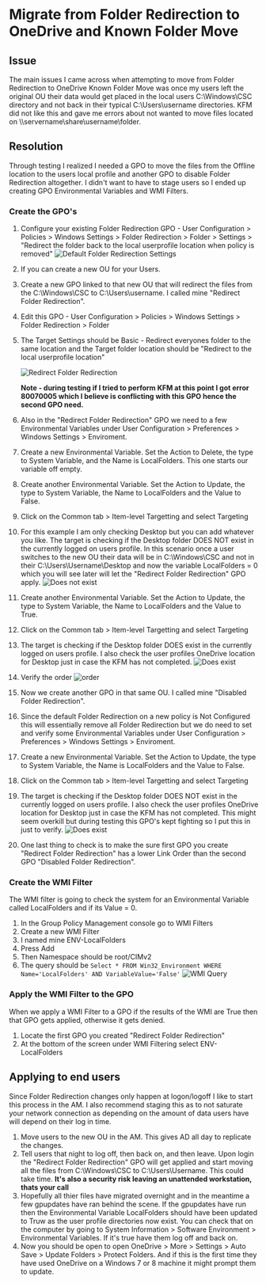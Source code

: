 
# Migrate from Folder Redirection to OneDrive and Known Folder Move

## Issue
The main issues I came across when attempting to move from Folder Redirection to OneDrive Known Folder Move was once my users left the original OU their data would get placed in the local users C:\Windows\CSC directory and not back in their typical C:\Users\username directories.  KFM did not like this and gave me errors about not wanted to move files located on \\\servername\share\username\folder.  

## Resolution
Through testing I realized I needed a GPO to move the files from the Offline location to the users local profile and another GPO to disable Folder Redirection altogether. I didn't want to have to stage users so I ended up creating GPO Environmental Variables and WMI Filters.

### Create the GPO's
1. Configure your existing Folder Redirection GPO - User Configuration > Policies > Windows Settings > Folder Redirection > Folder > Settings > "Redirect the folder back to the local userprofile location when policy is removed" 
   ![Default Folder Redirection Settings](https://github.com/jeffprandall/randoms/blob/master/microsoft/Default%20Folder%20Redirection%20Settings.png)

2. If you can create a new OU for your Users.

3. Create a new GPO linked to that new OU that will redirect the files from the C:\Windows\CSC to C:\Users\username.  I called mine "Redirect Folder Redirection".

4. Edit this GPO - User Configuration > Policies > Windows Settings > Folder Redirection > Folder

5. The Target Settings should be Basic - Redirect everyones folder to the same location and the Target folder location should be "Redirect to the local userprofile location"

   ![Redirect Folder Redirection](https://github.com/jeffprandall/randoms/blob/master/microsoft/Redirect%20Folder%20Redirection.png)

   **Note - during testing if I tried to perform KFM at this point I got error 80070005 which I believe is conflicting with this GPO hence the second GPO need.**
6.  Also in the "Redirect Folder Redirection" GPO we need to a few Environmental Variables under User Configuration > Preferences > Windows Settings > Enviroment.
7.  Create a new Environmental Variable.  Set the Action to Delete, the type to System Variable, and the Name is LocalFolders.  This one starts our variable off empty.
8.  Create another Environmental Variable.  Set the Action to Update, the type to System Variable, the Name to LocalFolders and the Value to False.  
9.  Click on the Common tab > Item-level Targetting and select Targeting
10.  For this example I am only checking Desktop but you can add whatever you like.  The target is checking if the Desktop folder DOES NOT exist in the currently logged on users profile.  In this scenario once a user switches to the new OU their data will be in C:\Windows\CSC and not in their C:\Users\Username\Desktop and now the variable LocalFolders = 0 which you will see later will let the "Redirect Folder Redirection" GPO apply.
![Does not exist](https://github.com/jeffprandall/randoms/blob/master/microsoft/screenshots/ENV-Does%20Not%20Exist.png)
11.  Create another Environmental Variable.  Set the Action to Update, the type to System Variable, the Name to LocalFolders and the Value to True.  
12.  Click on the Common tab > Item-level Targetting and select Targeting
13.  The target is checking if the Desktop folder DOES exist in the currently logged on users profile.  I also check the user profiles OneDrive location for Desktop just in case the KFM has not completed.
![Does exist](https://github.com/jeffprandall/randoms/blob/master/microsoft/screenshots/ENV-Does%20Exist.png)
14.  Verify the order ![order](https://github.com/jeffprandall/randoms/blob/master/microsoft/screenshots/ENV-Order.png)
15.  Now we create another GPO in that same OU.  I called mine "Disabled Folder Redirection".
16.  Since the default Folder Redirection on a new policy is Not Configured this will essentially remove all Folder Redirection but we do need to set and verify some Environmental Variables under User Configuration > Preferences > Windows Settings > Enviroment.
17.  Create a new Environmental Variable.  Set the Action to Update, the type to System Variable, the Name is LocalFolders and the Value to False.
18. Click on the Common tab > Item-level Targetting and select Targeting
19.  The target is checking if the Desktop folder DOES NOT exist in the currently logged on users profile.  I also check the user profiles OneDrive location for Desktop just in case the KFM has not completed.  This might seem overkill but during testing this GPO's kept fighting so I put this in just to verify.
![Does exist](https://github.com/jeffprandall/randoms/blob/master/microsoft/screenshots/ENV-Does%20Not%20Exist%20OneDrive.png)
20.  One last thing to check is to make the sure first GPO you create "Redirect Folder Redirection" has a lower Link Order than the second GPO "Disabled Folder Redirection".

### Create the WMI Filter
The WMI filter is going to check the system for an Environmental Variable called LocalFolders and if its Value = 0.
1.  In the Group Policy Management console go to WMI Filters
2.  Create a new WMI Filter
3.  I named mine ENV-LocalFolders
4.  Press Add
5.  Then Namespace should be root/CIMv2
6.  The query should be 
```Select * FROM Win32_Environment WHERE Name='LocalFolders' AND VariableValue='False'```
![WMI Query](https://github.com/jeffprandall/randoms/blob/master/microsoft/screenshots/ENV-WMI%20Query.png)

### Apply the WMI Filter to the GPO
When we apply a WMI Filter to a GPO if the results of the WMI are True then that GPO gets applied, otherwise it gets denied.
1.  Locate the first GPO you created "Redirect Folder Redirection"
2.  At the bottom of the screen under WMI Filtering select ENV-LocalFolders

## Applying to end users
Since Folder Redirection changes only happen at logon/logoff I like to start this process in the AM.  I also recommend staging this as to not saturate your network connection as depending on the amount of data users have will depend on their log in time.
1.  Move users to the new OU in the AM.  This gives AD all day to replicate the changes.
2.  Tell users that night to log off, then back on, and then leave.  Upon login the "Redirect Folder Redirection" GPO will get applied and start moving all the files from C:\Windows\CSC to C:\Users\Username.  This could take time.  **It's also a security risk leaving an unattended workstation, thats your call**
3.  Hopefully all thier files have migrated overnight and in the meantime a few gpupdates have ran behind the scene.  If the gpupdates have run then the Environmental Variable LocalFolders should have been updated to Truw as the user profile directories now exist.  You can check that on the computer by going to System Information > Software Environment > Environmental Variables.  If it's true have them log off and back on.
4.  Now you should be open to open OneDrive > More > Settings > Auto Save > Update Folders > Protect Folders.  And if this is the first time they have used OneDrive on a Windows 7 or 8 machine it might prompt them to update.
